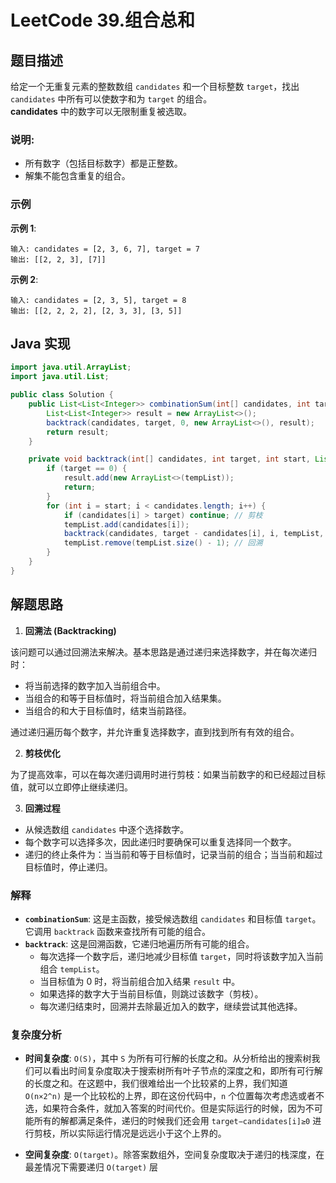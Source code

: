 # LeetCode 39.组合总和

## 题目描述

给定一个无重复元素的整数数组 `candidates` 和一个目标整数 `target`，找出 `candidates` 中所有可以使数字和为 `target` 的组合。  
**candidates** 中的数字可以无限制重复被选取。

### 说明:

- 所有数字（包括目标数字）都是正整数。
- 解集不能包含重复的组合。

### 示例

**示例 1**:
```
输入: candidates = [2, 3, 6, 7], target = 7
输出: [[2, 2, 3], [7]]
```

**示例 2**:
```
输入: candidates = [2, 3, 5], target = 8
输出: [[2, 2, 2, 2], [2, 3, 3], [3, 5]]
```

## Java 实现

```java
import java.util.ArrayList;
import java.util.List;

public class Solution {
    public List<List<Integer>> combinationSum(int[] candidates, int target) {
        List<List<Integer>> result = new ArrayList<>();
        backtrack(candidates, target, 0, new ArrayList<>(), result);
        return result;
    }

    private void backtrack(int[] candidates, int target, int start, List<Integer> tempList, List<List<Integer>> result) {
        if (target == 0) {
            result.add(new ArrayList<>(tempList));
            return;
        }
        for (int i = start; i < candidates.length; i++) {
            if (candidates[i] > target) continue; // 剪枝
            tempList.add(candidates[i]);
            backtrack(candidates, target - candidates[i], i, tempList, result); // 允许重复使用当前数字
            tempList.remove(tempList.size() - 1); // 回溯
        }
    }
}
```
## 解题思路

1. **回溯法 (Backtracking)**

该问题可以通过回溯法来解决。基本思路是通过递归来选择数字，并在每次递归时：
- 将当前选择的数字加入当前组合中。
- 当组合的和等于目标值时，将当前组合加入结果集。
- 当组合的和大于目标值时，结束当前路径。

通过递归遍历每个数字，并允许重复选择数字，直到找到所有有效的组合。

2. **剪枝优化**

为了提高效率，可以在每次递归调用时进行剪枝：如果当前数字的和已经超过目标值，就可以立即停止继续递归。

3. **回溯过程**

- 从候选数组 `candidates` 中逐个选择数字。
- 每个数字可以选择多次，因此递归时要确保可以重复选择同一个数字。
- 递归的终止条件为：当当前和等于目标值时，记录当前的组合；当当前和超过目标值时，停止递归。


### 解释

- **`combinationSum`**: 这是主函数，接受候选数组 `candidates` 和目标值 `target`。它调用 `backtrack` 函数来查找所有可能的组合。
- **`backtrack`**: 这是回溯函数，它递归地遍历所有可能的组合。
  - 每次选择一个数字后，递归地减少目标值 `target`，同时将该数字加入当前组合 `tempList`。
  - 当目标值为 0 时，将当前组合加入结果 `result` 中。
  - 如果选择的数字大于当前目标值，则跳过该数字（剪枝）。
  - 每次递归结束时，回溯并去除最近加入的数字，继续尝试其他选择。

### 复杂度分析

- **时间复杂度**: `O(S)`，其中 `S` 为所有可行解的长度之和。从分析给出的搜索树我们可以看出时间复杂度取决于搜索树所有叶子节点的深度之和，即所有可行解的长度之和。在这题中，我们很难给出一个比较紧的上界，我们知道 `O(n×2^n)` 是一个比较松的上界，即在这份代码中，`n` 个位置每次考虑选或者不选，如果符合条件，就加入答案的时间代价。但是实际运行的时候，因为不可能所有的解都满足条件，递归的时候我们还会用 `target−candidates[i]≥0` 进行剪枝，所以实际运行情况是远远小于这个上界的。

- **空间复杂度**: `O(target)`。除答案数组外，空间复杂度取决于递归的栈深度，在最差情况下需要递归 `O(target)` 层

